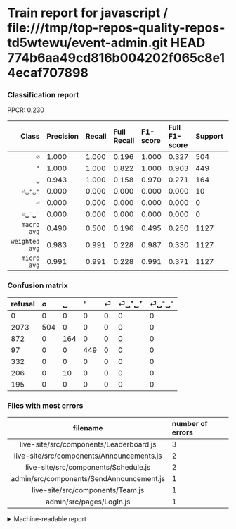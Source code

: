 # Train report for javascript / file:///tmp/top-repos-quality-repos-td5wtewu/event-admin.git HEAD 774b6aa49cd816b004202f065c8e14ecaf707898

### Classification report

PPCR: 0.230

| Class | Precision | Recall | Full Recall | F1-score | Full F1-score | Support | Full Support | PPCR |
|------:|:----------|:-------|:------------|:---------|:---------|:--------|:-------------|:-----|
| `∅` | 1.000| 1.000| 0.196| 1.000| 0.327| 504| 2577| 0.196 |
| `"` | 1.000| 1.000| 0.822| 1.000| 0.903| 449| 546| 0.822 |
| `␣` | 0.943| 1.000| 0.158| 0.970| 0.271| 164| 1036| 0.158 |
| `⏎␣⁺␣⁺` | 0.000| 0.000| 0.000| 0.000| 0.000| 10| 216| 0.046 |
| `⏎` | 0.000| 0.000| 0.000| 0.000| 0.000| 0| 332| 0.000 |
| `⏎␣⁻␣⁻` | 0.000| 0.000| 0.000| 0.000| 0.000| 0| 195| 0.000 |
| `macro avg` | 0.490| 0.500| 0.196| 0.495| 0.250| 1127| 4902| 0.230 |
| `weighted avg` | 0.983| 0.991| 0.228| 0.987| 0.330| 1127| 4902| 0.230 |
| `micro avg` | 0.991| 0.991| 0.228| 0.991| 0.371| 1127| 4902| 0.230 |

### Confusion matrix

|refusal|  ∅| ␣| "| ⏎| ⏎␣⁺␣⁺| ⏎␣⁻␣⁻| 
|:---|:---|:---|:---|:---|:---|:---|
|0 |0 |0 |0 |0 |0 |0 |
|2073 |504 |0 |0 |0 |0 |0 |
|872 |0 |164 |0 |0 |0 |0 |
|97 |0 |0 |449 |0 |0 |0 |
|332 |0 |0 |0 |0 |0 |0 |
|206 |0 |10 |0 |0 |0 |0 |
|195 |0 |0 |0 |0 |0 |0 |

### Files with most errors

| filename | number of errors|
|:----:|:-----|
| live-site/src/components/Leaderboard.js | 3 |
| live-site/src/components/Announcements.js | 2 |
| live-site/src/components/Schedule.js | 2 |
| admin/src/components/SendAnnouncement.js | 1 |
| live-site/src/components/Team.js | 1 |
| admin/src/pages/LogIn.js | 1 |

<details>
    <summary>Machine-readable report</summary>
```json
{
  "cl_report": {"\"": {"f1-score": 1.0, "precision": 1.0, "recall": 1.0, "support": 449}, "macro avg": {"f1-score": 0.495069033530572, "precision": 0.4904214559386973, "recall": 0.5, "support": 1127}, "micro avg": {"f1-score": 0.9911268855368234, "precision": 0.9911268855368234, "recall": 0.9911268855368234, "support": 1127}, "weighted avg": {"f1-score": 0.9868215873949271, "precision": 0.982763720180726, "recall": 0.9911268855368234, "support": 1127}, "\u2205": {"f1-score": 1.0, "precision": 1.0, "recall": 1.0, "support": 504}, "\u23ce": {"f1-score": 0.0, "precision": 0.0, "recall": 0.0, "support": 0}, "\u23ce\u2423\u207a\u2423\u207a": {"f1-score": 0.0, "precision": 0.0, "recall": 0.0, "support": 10}, "\u23ce\u2423\u207b\u2423\u207b": {"f1-score": 0.0, "precision": 0.0, "recall": 0.0, "support": 0}, "\u2423": {"f1-score": 0.9704142011834319, "precision": 0.9425287356321839, "recall": 1.0, "support": 164}},
  "cl_report_full": {"\"": {"f1-score": 0.9025125628140703, "precision": 1.0, "recall": 0.8223443223443223, "support": 546}, "macro avg": {"f1-score": 0.25012557456017565, "precision": 0.4904214559386973, "recall": 0.19603695535011015, "support": 4902}, "micro avg": {"f1-score": 0.3705423785038978, "precision": 0.9911268855368234, "recall": 0.22786617707058343, "support": 4902}, "weighted avg": {"f1-score": 0.3298068133291203, "precision": 0.8362831028386255, "recall": 0.22786617707058343, "support": 4902}, "\u2205": {"f1-score": 0.32716650438169426, "precision": 1.0, "recall": 0.19557625145518046, "support": 2577}, "\u23ce": {"f1-score": 0.0, "precision": 0.0, "recall": 0.0, "support": 332}, "\u23ce\u2423\u207a\u2423\u207a": {"f1-score": 0.0, "precision": 0.0, "recall": 0.0, "support": 216}, "\u23ce\u2423\u207b\u2423\u207b": {"f1-score": 0.0, "precision": 0.0, "recall": 0.0, "support": 195}, "\u2423": {"f1-score": 0.27107438016528923, "precision": 0.9425287356321839, "recall": 0.1583011583011583, "support": 1036}},
  "ppcr": 0.229906160750714
}
```
</details>
